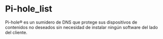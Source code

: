 # Pi-hole_list
Pi-hole® es un sumidero de DNS que protege sus dispositivos de contenidos no deseados sin necesidad de instalar ningún software del lado del cliente.
